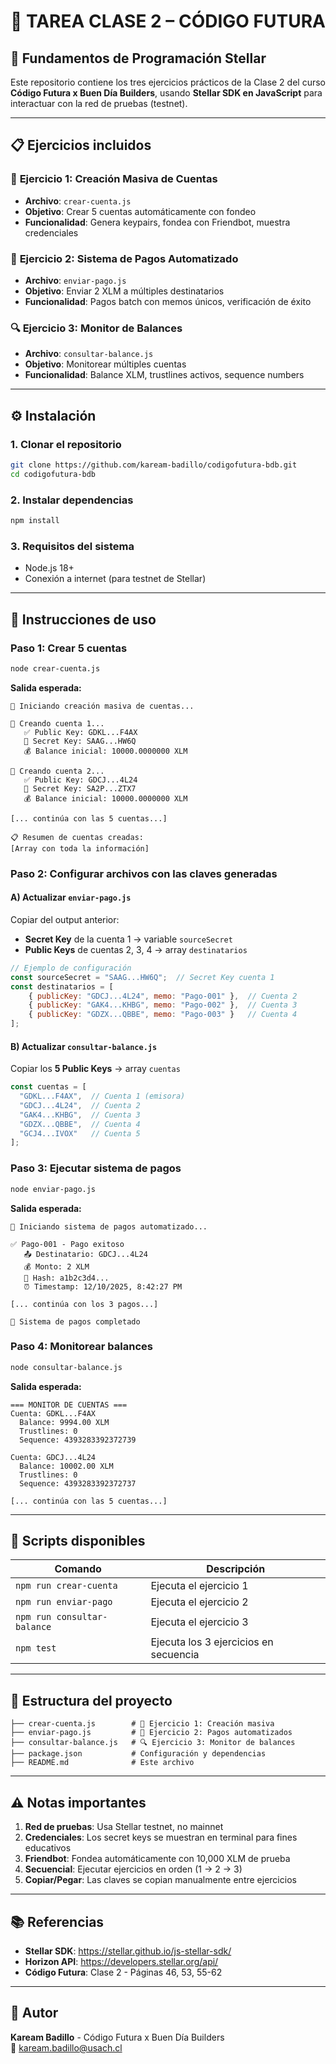 # 🦈 TAREA CLASE 2 – CÓDIGO FUTURA

## 🌟 Fundamentos de Programación Stellar

Este repositorio contiene los tres ejercicios prácticos de la Clase 2 del curso **Código Futura x Buen Día Builders**, usando **Stellar SDK en JavaScript** para interactuar con la red de pruebas (testnet).

---

## 📋 Ejercicios incluidos

### 🚀 **Ejercicio 1: Creación Masiva de Cuentas**
- **Archivo**: `crear-cuenta.js`
- **Objetivo**: Crear 5 cuentas automáticamente con fondeo
- **Funcionalidad**: Genera keypairs, fondea con Friendbot, muestra credenciales

### 💸 **Ejercicio 2: Sistema de Pagos Automatizado** 
- **Archivo**: `enviar-pago.js`
- **Objetivo**: Enviar 2 XLM a múltiples destinatarios
- **Funcionalidad**: Pagos batch con memos únicos, verificación de éxito

### 🔍 **Ejercicio 3: Monitor de Balances**
- **Archivo**: `consultar-balance.js` 
- **Objetivo**: Monitorear múltiples cuentas
- **Funcionalidad**: Balance XLM, trustlines activos, sequence numbers

---

## ⚙️ Instalación

### 1. **Clonar el repositorio**
```bash
git clone https://github.com/kaream-badillo/codigofutura-bdb.git
cd codigofutura-bdb
```

### 2. **Instalar dependencias**
```bash
npm install
```

### 3. **Requisitos del sistema**
- Node.js 18+
- Conexión a internet (para testnet de Stellar)

---

## 🎯 Instrucciones de uso

### **Paso 1: Crear 5 cuentas**
```bash
node crear-cuenta.js
```
**Salida esperada:**
```
🚀 Iniciando creación masiva de cuentas...

🔹 Creando cuenta 1...
   ✅ Public Key: GDKL...F4AX
   🔐 Secret Key: SAAG...HW6Q  
   💰 Balance inicial: 10000.0000000 XLM

🔹 Creando cuenta 2...
   ✅ Public Key: GDCJ...4L24
   🔐 Secret Key: SA2P...ZTX7
   💰 Balance inicial: 10000.0000000 XLM
   
[... continúa con las 5 cuentas...]

📋 Resumen de cuentas creadas:
[Array con toda la información]
```

### **Paso 2: Configurar archivos con las claves generadas**

#### **A) Actualizar `enviar-pago.js`**
Copiar del output anterior:
- **Secret Key** de la cuenta 1 → variable `sourceSecret`
- **Public Keys** de cuentas 2, 3, 4 → array `destinatarios`

```javascript
// Ejemplo de configuración
const sourceSecret = "SAAG...HW6Q";  // Secret Key cuenta 1
const destinatarios = [
    { publicKey: "GDCJ...4L24", memo: "Pago-001" },  // Cuenta 2
    { publicKey: "GAK4...KHBG", memo: "Pago-002" },  // Cuenta 3  
    { publicKey: "GDZX...QBBE", memo: "Pago-003" }   // Cuenta 4
];
```

#### **B) Actualizar `consultar-balance.js`**
Copiar los **5 Public Keys** → array `cuentas`

```javascript
const cuentas = [
  "GDKL...F4AX",  // Cuenta 1 (emisora)
  "GDCJ...4L24",  // Cuenta 2 
  "GAK4...KHBG",  // Cuenta 3
  "GDZX...QBBE",  // Cuenta 4
  "GCJ4...IVOX"   // Cuenta 5
];
```

### **Paso 3: Ejecutar sistema de pagos**
```bash
node enviar-pago.js
```
**Salida esperada:**
```
💸 Iniciando sistema de pagos automatizado...

✅ Pago-001 - Pago exitoso
   📤 Destinatario: GDCJ...4L24
   💰 Monto: 2 XLM
   🔗 Hash: a1b2c3d4...
   ⏰ Timestamp: 12/10/2025, 8:42:27 PM

[... continúa con los 3 pagos...]

🎉 Sistema de pagos completado
```

### **Paso 4: Monitorear balances**
```bash
node consultar-balance.js
```
**Salida esperada:**
```
=== MONITOR DE CUENTAS ===
Cuenta: GDKL...F4AX
  Balance: 9994.00 XLM
  Trustlines: 0
  Sequence: 4393283392372739

Cuenta: GDCJ...4L24
  Balance: 10002.00 XLM
  Trustlines: 0  
  Sequence: 4393283392372737

[... continúa con las 5 cuentas...]
```

---

## 🔧 Scripts disponibles

| Comando | Descripción |
|---------|-------------|
| `npm run crear-cuenta` | Ejecuta el ejercicio 1 |
| `npm run enviar-pago` | Ejecuta el ejercicio 2 |
| `npm run consultar-balance` | Ejecuta el ejercicio 3 |
| `npm test` | Ejecuta los 3 ejercicios en secuencia |

---

## 🧩 Estructura del proyecto

```
├── crear-cuenta.js        # 🚀 Ejercicio 1: Creación masiva
├── enviar-pago.js         # 💸 Ejercicio 2: Pagos automatizados  
├── consultar-balance.js   # 🔍 Ejercicio 3: Monitor de balances
├── package.json           # Configuración y dependencias
├── README.md              # Este archivo
```

---

## ⚠️ Notas importantes

1. **Red de pruebas**: Usa Stellar testnet, no mainnet
2. **Credenciales**: Los secret keys se muestran en terminal para fines educativos
3. **Friendbot**: Fondea automáticamente con 10,000 XLM de prueba
4. **Secuencial**: Ejecutar ejercicios en orden (1 → 2 → 3)
5. **Copiar/Pegar**: Las claves se copian manualmente entre ejercicios

---

## 📚 Referencias

- **Stellar SDK**: https://stellar.github.io/js-stellar-sdk/
- **Horizon API**: https://developers.stellar.org/api/
- **Código Futura**: Clase 2 - Páginas 46, 53, 55-62

---

## 👥 Autor

**Kaream Badillo** - Código Futura x Buen Día Builders  
📧 kaream.badillo@usach.cl

